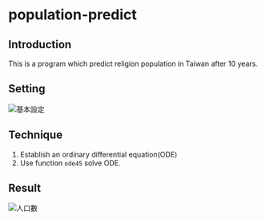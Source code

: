 # population-predict
## Introduction
This is a program which predict religion population in Taiwan after 10 years.
## Setting
![基本設定](https://user-images.githubusercontent.com/57898179/192411800-793a1c8e-5435-4931-87dd-067ab1e80a01.jpg)

## Technique
1. Establish an ordinary differential equation(ODE)
2. Use function `ode45` solve ODE.

## Result
![人口數](https://user-images.githubusercontent.com/57898179/192461209-4cd384bd-a0a9-42e3-8b5e-c90330751fc4.jpg)
